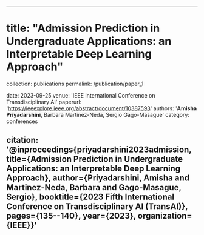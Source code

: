 

---
# title: "Admission Prediction in Undergraduate Applications: an Interpretable Deep Learning Approach"
collection: publications
permalink: /publication/paper_1
<!-- excerpt: 'This paper is about the number 1. The number 2 is left for future work.' -->
date: 2023-09-25
venue: 'IEEE International Conference on Transdisciplinary AI'
paperurl: 'https://ieeexplore.ieee.org/abstract/document/10387593'
authors: '**Amisha Priyadarshini**, Barbara Martinez-Neda, Sergio Gago-Masague'
category: conferences

citation: '@inproceedings{priyadarshini2023admission,
  title={Admission Prediction in Undergraduate Applications: an Interpretable Deep Learning Approach},
  author={Priyadarshini, Amisha and Martinez-Neda, Barbara and Gago-Masague, Sergio},
  booktitle={2023 Fifth International Conference on Transdisciplinary AI (TransAI)},
  pages={135--140},
  year={2023},
  organization={IEEE}}'
---

<!-- [Download paper here](https://arxiv.org/pdf/2401.11698) -->